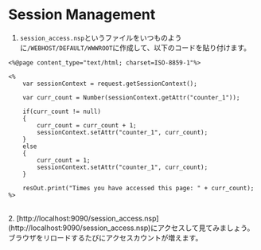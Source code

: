 # Session Management

1. `session_access.nsp`というファイルをいつものように`/WEBHOST/DEFAULT/WWWROOT`に作成して、以下のコードを貼り付けます。

```
<%@page content_type="text/html; charset=ISO-8859-1"%>

<%
    var sessionContext = request.getSessionContext();

    var curr_count = Number(sessionContext.getAttr("counter_1"));
    
    if(curr_count != null)
    {
        curr_count = curr_count + 1;
        sessionContext.setAttr("counter_1", curr_count);
    }
    else
    {
        curr_count = 1;
        sessionContext.setAttr("counter_1", curr_count);
    }

    resOut.print("Times you have accessed this page: " + curr_count);
%>
```

<br>
2. [http://localhost:9090/session_access.nsp](http://localhost:9090/session_access.nsp)にアクセスして見てみましょう。<br>
ブラウザをリロードするたびにアクセスカウントが増えます。
